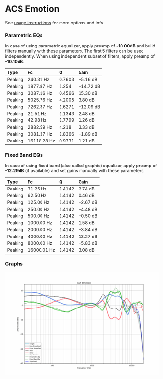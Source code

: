 # ACS Emotion
See [usage instructions](https://github.com/jaakkopasanen/AutoEq#usage) for more options and info.

### Parametric EQs
In case of using parametric equalizer, apply preamp of **-10.00dB** and build filters manually
with these parameters. The first 5 filters can be used independently.
When using independent subset of filters, apply preamp of **-10.10dB**.

| Type    | Fc          |      Q | Gain      |
|:--------|:------------|:-------|:----------|
| Peaking | 240.31 Hz   | 0.7603 | -5.16 dB  |
| Peaking | 1877.87 Hz  | 1.254  | -14.72 dB |
| Peaking | 3087.16 Hz  | 0.4566 | 15.30 dB  |
| Peaking | 5025.76 Hz  | 4.2005 | 3.80 dB   |
| Peaking | 7262.37 Hz  | 1.6271 | -12.09 dB |
| Peaking | 21.51 Hz    | 1.1343 | 2.48 dB   |
| Peaking | 42.98 Hz    | 1.7799 | 1.26 dB   |
| Peaking | 2882.59 Hz  | 4.218  | 3.33 dB   |
| Peaking | 3081.37 Hz  | 1.8366 | -1.89 dB  |
| Peaking | 16118.28 Hz | 0.9331 | 1.21 dB   |

### Fixed Band EQs
In case of using fixed band (also called graphic) equalizer, apply preamp of **-12.29dB**
(if available) and set gains manually with these parameters.

| Type    | Fc          |      Q | Gain     |
|:--------|:------------|:-------|:---------|
| Peaking | 31.25 Hz    | 1.4142 | 2.74 dB  |
| Peaking | 62.50 Hz    | 1.4142 | 0.46 dB  |
| Peaking | 125.00 Hz   | 1.4142 | -2.67 dB |
| Peaking | 250.00 Hz   | 1.4142 | -4.48 dB |
| Peaking | 500.00 Hz   | 1.4142 | -0.50 dB |
| Peaking | 1000.00 Hz  | 1.4142 | 1.58 dB  |
| Peaking | 2000.00 Hz  | 1.4142 | -3.84 dB |
| Peaking | 4000.00 Hz  | 1.4142 | 13.27 dB |
| Peaking | 8000.00 Hz  | 1.4142 | -5.83 dB |
| Peaking | 16000.01 Hz | 1.4142 | 3.08 dB  |

### Graphs
![](./ACS%20Emotion.png)